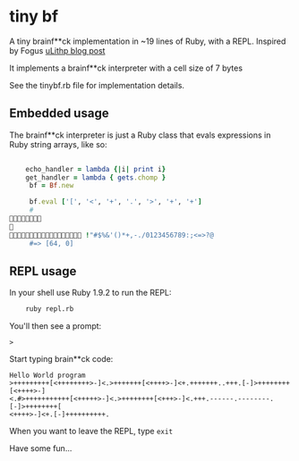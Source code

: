 # tiny bf

A tiny brainf**ck implementation in ~19 lines of Ruby, with a REPL. Inspired by Fogus [uLithp blog post](http://blog.fogus.me/2012/01/25/lisp-in-40-lines-of-ruby/)

It implements a brainf**ck interpreter with a cell size of 7 bytes

See the tinybf.rb file for implementation details.

## Embedded usage

The brainf**ck interpreter is just a Ruby class that evals expressions in Ruby string arrays, like so:

```ruby
	
	echo_handler = lambda {|i| print i}
	get_handler = lambda { gets.chomp }
	 bf = Bf.new  

	 bf.eval ['[', '<', '+', '.', '>', '+', '+']
	 #
	

 !"#$%&'()*+,-./0123456789:;<=>?@
	 #=> [64, 0] 

```

## REPL usage

In your shell use Ruby 1.9.2 to run the REPL:

```sh
	ruby repl.rb
```

You'll then see a prompt:

    >
	
Start typing brain**ck code:

```
Hello World program
>+++++++++[<++++++++>-]<.>+++++++[<++++>-]<+.+++++++..+++.[-]>++++++++[<++++>-]
<.#>+++++++++++[<+++++>-]<.>++++++++[<+++>-]<.+++.------.--------.[-]>++++++++[
<++++>-]<+.[-]++++++++++.
```

When you want to leave the REPL, type ```exit```

Have some fun...
